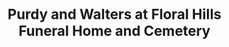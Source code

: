 ---
title: "Purdy and Walters at Floral Hills Funeral Home and Cemetery"
url: /lynnwood/purdy-and-walters-at-floral-hills-funeral-home-and-cemetery/
shop: funeral directors
---